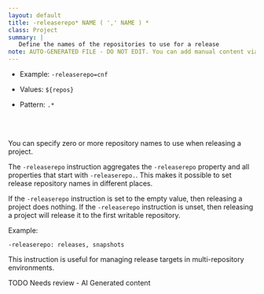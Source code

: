 ```yaml
---
layout: default
title: -releaserepo* NAME ( ',' NAME ) *
class: Project
summary: |
   Define the names of the repositories to use for a release
note: AUTO-GENERATED FILE - DO NOT EDIT. You can add manual content via same filename in ext folder. 
---
```


- Example: `-releaserepo=cnf`

- Values: `${repos}`

- Pattern: `.*`

<!-- Manual content from: ext/releaserepo.md --><br /><br />

You can specify zero or more repository names to use when releasing a project.

The `-releaserepo` instruction aggregates the `-releaserepo` property and all properties that start with `-releaserepo.`. This makes it possible to set release repository names in different places.

If the `-releaserepo` instruction is set to the empty value, then releasing a project does nothing. If the `-releaserepo` instruction is unset, then releasing a project will release it to the first writable repository.

Example:

```
-releaserepo: releases, snapshots
```

This instruction is useful for managing release targets in multi-repository environments.


TODO Needs review - AI Generated content
